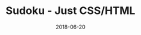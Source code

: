 ---
title: 'Sudoku - Just CSS/HTML'
description: 'Complete a sudoku puzzle without Javascript or server-side interaction.'
gametype: 'hard'
gameid: 82
date: 2018-06-20
tags: []
draft: false
type: 'games'
num19: [{'idx':1,'arr1':[1,2,3,4,5,6,7,8,9],'arr2':[1,2,3,4,5,6,7,8,9]},{'idx':2,'arr1':[1,2,3,4,5,6,7,8,9],'arr2':[1,2,3,4,5,6,7,8,9]},{'idx':3,'arr1':[1,2,3,4,5,6,7,8,9],'arr2':[1,2,3,4,5,6,7,8,9]},{'idx':4,'arr1':[1,2,3,4,5,6,7,8,9],'arr2':[1,2,3,4,5,6,7,8,9]},{'idx':5,'arr1':[1,2,3,4,5,6,7,8,9],'arr2':[1,2,3,4,5,6,7,8,9]},{'idx':6,'arr1':[1,2,3,4,5,6,7,8,9],'arr2':[1,2,3,4,5,6,7,8,9]},{'idx':7,'arr1':[1,2,3,4,5,6,7,8,9],'arr2':[1,2,3,4,5,6,7,8,9]},{'idx':8,'arr1':[1,2,3,4,5,6,7,8,9],'arr2':[1,2,3,4,5,6,7,8,9]},{'idx':9,'arr1':[1,2,3,4,5,6,7,8,9],'arr2':[1,2,3,4,5,6,7,8,9]}]
puzzle: [[0, 0, 0, 8, 1, 0, 0, 9, 0], [0, 1, 0, 3, 0, 0, 5, 0, 6], [2, 0, 0, 0, 4, 0, 0, 0, 0], [0, 6, 0, 0, 0, 0, 9, 0, 3], [3, 0, 0, 0, 0, 6, 0, 0, 0], [0, 8, 0, 0, 0, 0, 1, 0, 7], [4, 0, 0, 0, 8, 0, 0, 0, 0], [0, 9, 0, 4, 0, 0, 7, 0, 5], [0, 0, 0, 5, 7, 0, 0, 3, 0]]
layout: 'sudokucssstatic'
---